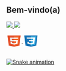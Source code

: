 ## Bem-vindo(a)

<div>
  <a href="https://github.com/Matheus07Henrique">   
  <img height="180em" src="https://github-readme-stats.vercel.app/api?username=Matheus07Henrique&show_icons=true&theme=tokyonight&include_all_commits=true&count_private=true"/>
  <img height="180em" src="https://github-readme-stats.vercel.app/api/top-langs/?username=Matheus07Henrique&layout=compact&langs_count=6&theme=tokyonight"/>            
</div>
  
<div style="display: inline_block"><br>
  <img align="center" alt="HTML" height="30" width="40" src="https://raw.githubusercontent.com/devicons/devicon/master/icons/html5/html5-original.svg">
  <img align="center" alt="CSS" height="30" width="40" src="https://raw.githubusercontent.com/devicons/devicon/master/icons/css3/css3-original.svg">
</div><br>
  
![Snake animation](https://github.com/Matheus07Henrique/Matheus07Henrique/blob/output/github-contribution-grid-snake.svg)
